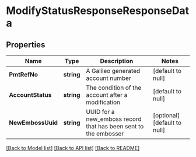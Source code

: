 # ModifyStatusResponseResponseData

## Properties
Name | Type | Description | Notes
------------ | ------------- | ------------- | -------------
**PmtRefNo** | **string** | A Galileo generated account number | [default to null]
**AccountStatus** | **string** | The condition of the account after a modification | [default to null]
**NewEmbossUuid** | **string** | UUID for a new_emboss record that has been sent to the embosser | [optional] [default to null]

[[Back to Model list]](../README.md#documentation-for-models) [[Back to API list]](../README.md#documentation-for-api-endpoints) [[Back to README]](../README.md)

